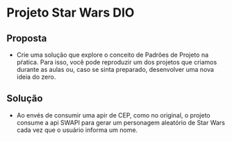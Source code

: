 # Projeto Star Wars DIO
## Proposta
-   Crie uma solução que explore o conceito de Padrões de Projeto na pŕatica. Para isso, você pode reproduzir um dos projetos que criamos durante as aulas ou, caso se sinta preparado, desenvolver uma nova ideia do zero.

## Solução

- Ao envés de consumir uma apir de CEP, como no original, o projeto consume a api SWAPI para gerar um personagem aleatório de Star Wars cada vez que o usuário informa um nome.
 
